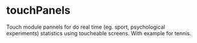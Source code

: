 # touchPanels

Touch module pannels for do real time (eg. sport, psychological experiments) statistics using toucheable screens.
With example for tennis.
